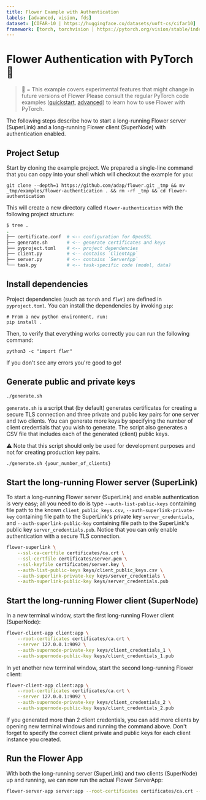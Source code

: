 ```yaml
---
title: Flower Example with Authentication
labels: [advanced, vision, fds]
dataset: [CIFAR-10 | https://huggingface.co/datasets/uoft-cs/cifar10]
framework: [torch, torchvision | https://pytorch.org/vision/stable/index.html]
---
```


# Flower Authentication with PyTorch 🧪

> 🧪 = This example covers experimental features that might change in future versions of Flower
> Please consult the regular PyTorch code examples ([quickstart](https://github.com/adap/flower/tree/main/examples/quickstart-pytorch), [advanced](https://github.com/adap/flower/tree/main/examples/advanced-pytorch)) to learn how to use Flower with PyTorch.

The following steps describe how to start a long-running Flower server (SuperLink) and a long-running Flower client (SuperNode) with authentication enabled.

## Project Setup

Start by cloning the example project. We prepared a single-line command that you can copy into your shell which will checkout the example for you:

```shell
git clone --depth=1 https://github.com/adap/flower.git _tmp && mv _tmp/examples/flower-authentication . && rm -rf _tmp && cd flower-authentication
```

This will create a new directory called `flower-authentication` with the following project structure:

```bash
$ tree .
.
├── certificate.conf  # <-- configuration for OpenSSL
├── generate.sh       # <-- generate certificates and keys
├── pyproject.toml    # <-- project dependencies
├── client.py         # <-- contains `ClientApp`
├── server.py         # <-- contains `ServerApp`
└── task.py           # <-- task-specific code (model, data)
```

## Install dependencies

Project dependencies (such as `torch` and `flwr`) are defined in `pyproject.toml`. You can install the dependencies by invoking `pip`:

```shell
# From a new python environment, run:
pip install .
```

Then, to verify that everything works correctly you can run the following command:

```shell
python3 -c "import flwr"
```

If you don't see any errors you're good to go!

## Generate public and private keys

```bash
./generate.sh
```

`generate.sh` is a script that (by default) generates certificates for creating a secure TLS connection
and three private and public key pairs for one server and two clients.
You can generate more keys by specifying the number of client credentials that you wish to generate.
The script also generates a CSV file that includes each of the generated (client) public keys.

⚠️ Note that this script should only be used for development purposes and not for creating production key pairs.

```bash
./generate.sh {your_number_of_clients}
```

## Start the long-running Flower server (SuperLink)

To start a long-running Flower server (SuperLink) and enable authentication is very easy; all you need to do is type
`--auth-list-public-keys` containing file path to the known `client_public_keys.csv`, `--auth-superlink-private-key`
containing file path to the SuperLink's private key `server_credentials`, and `--auth-superlink-public-key` containing file path to the SuperLink's public key `server_credentials.pub`. Notice that you can only enable authentication with a secure TLS connection.

```bash
flower-superlink \
    --ssl-ca-certfile certificates/ca.crt \
    --ssl-certfile certificates/server.pem \
    --ssl-keyfile certificates/server.key \
    --auth-list-public-keys keys/client_public_keys.csv \
    --auth-superlink-private-key keys/server_credentials \
    --auth-superlink-public-key keys/server_credentials.pub
```

## Start the long-running Flower client (SuperNode)

In a new terminal window, start the first long-running Flower client (SuperNode):

```bash
flower-client-app client:app \
    --root-certificates certificates/ca.crt \
    --server 127.0.0.1:9092 \
    --auth-supernode-private-key keys/client_credentials_1 \
    --auth-supernode-public-key keys/client_credentials_1.pub
```

In yet another new terminal window, start the second long-running Flower client:

```bash
flower-client-app client:app \
    --root-certificates certificates/ca.crt \
    --server 127.0.0.1:9092 \
    --auth-supernode-private-key keys/client_credentials_2 \
    --auth-supernode-public-key keys/client_credentials_2.pub
```

If you generated more than 2 client credentials, you can add more clients by opening new terminal windows and running the command
above. Don't forget to specify the correct client private and public keys for each client instance you created.

## Run the Flower App

With both the long-running server (SuperLink) and two clients (SuperNode) up and running, we can now run the actual Flower ServerApp:

```bash
flower-server-app server:app --root-certificates certificates/ca.crt --dir ./ --server 127.0.0.1:9091
```
